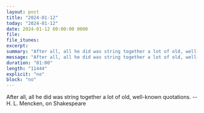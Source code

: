 ```yaml
---
layout: post
title: "2024-01-12"
today: "2024-01-12"
date: 2024-01-12 00:00:00 0000
file:
file_itunes:
excerpt:
summary: "After all, all he did was string together a lot of old, well-known quotations. -- H. L. Mencken, on Shakespeare"
message: "After all, all he did was string together a lot of old, well-known quotations. -- H. L. Mencken, on Shakespeare"
duration: "01:00"
length: "11444"
explicit: "no"
block: "no"
---
```

After all, all he did was string together a lot of old, well-known quotations. -- H. L. Mencken, on Shakespeare

